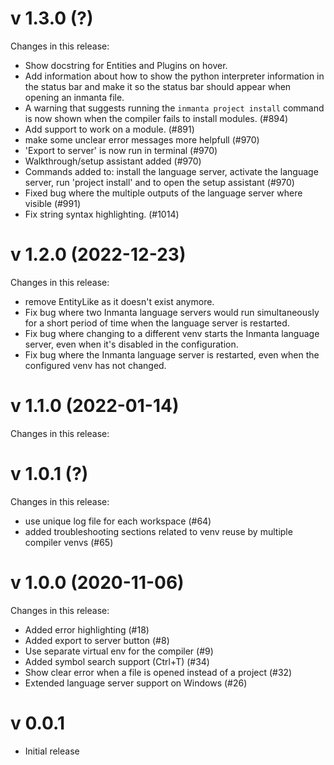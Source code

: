 # v 1.3.0 (?)
Changes in this release:
- Show docstring for Entities and Plugins on hover.
- Add information about how to show the python interpreter information in the status bar and make it so the status bar should appear when opening an inmanta file.
- A warning that suggests running the `inmanta project install` command is now shown when the compiler fails to install modules. (#894)
- Add support to work on a module. (#891)
- make some unclear error messages more helpfull (#970)
- 'Export to server' is now run in terminal (#970)
- Walkthrough/setup assistant added (#970)
- Commands added to: install the language server, activate the language server, run 'project install' and to open the setup assistant (#970)
- Fixed bug where the multiple outputs of the language server where visible (#991)
- Fix string syntax highlighting. (#1014)

# v 1.2.0 (2022-12-23)
Changes in this release:
- remove EntityLike as it doesn't exist anymore.
- Fix bug where two Inmanta language servers would run simultaneously for a short period of time when the language server is restarted.
- Fix bug where changing to a different venv starts the Inmanta language server, even when it's disabled in the configuration.
- Fix bug where the Inmanta language server is restarted, even when the configured venv has not changed.

# v 1.1.0 (2022-01-14)
Changes in this release:

# v 1.0.1 (?)
Changes in this release:
- use unique log file for each workspace (#64)
- added troubleshooting sections related to venv reuse by multiple compiler venvs (#65)

# v 1.0.0 (2020-11-06)
Changes in this release:
- Added error highlighting (#18)
- Added export to server button (#8)
- Use separate virtual env for the compiler (#9)
- Added symbol search support (Ctrl+T) (#34)
- Show clear error when a file is opened instead of a project (#32)
- Extended language server support on Windows (#26)

# v 0.0.1
- Initial release
